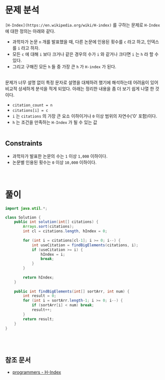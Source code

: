# 문제 분석
`[H-Index](https://en.wikipedia.org/wiki/H-index)` 를 구하는 문제로 `H-Index` 에 대한 정의는 아래와 같다.
- 과학자가 논문 `n` 개를 발표했을 때, 다른 논문에 인용된 횟수를 `c` 라고 하고, 인덱스를 `i` 라고 하자.
- 모든 `c` 에 대해 `i` 보다 크거나 같은 경우의 수가 `i` 와 같거나 크다면 `i` 는 `h` 라 할 수 있다.
- 그리고 구해진 모든 `h` 들 중 가장 큰 `h` 가 `H-index` 가 된다.
<br/><br/>

문제가 너무 설명 없이 특정 문자로 설명을 대체하려 했기에 해석하는데 어려움이 있어 비교적 상세하게 분석을 적게 되었다. 아래는 정리한 내용을 좀 더 보기 쉽게 나열 한 것이다.
- `citation_count = n`
- `citations[i] = c`
- `i` 는 `citations` 의 가장 큰 요소 이하이거나 `0` 이상 범위의 자연수('0' 포함)이다.
- `h` 는 조건을 만족하는 `H-Index` 가 될 수 있는 값
<br/><br/>

## Constraints
- 과학자가 발표한 논문의 수는 `1` 이상 `1,000` 이하이다.
- 논문별 인용된 횟수는 `0` 이상 `10,000` 이하이다.
<br/><br/><br/>

# 풀이
```java
import java.util.*;

class Solution {
    public int solution(int[] citations) {
        Arrays.sort(citations);
        int cl = citations.length, hIndex = 0;
        
        for (int i = citations[cl-1]; i >= 0; i--) {
            int useCitation = findBigElements(citations, i);
            if (useCitation >= i) {
                hIndex = i;
                break;
            }
        }
        
        return hIndex;
    }
    
    public int findBigElements(int[] sortArr, int num) {
        int result = 0;
        for (int i = sortArr.length-1; i >= 0; i--) {
            if (sortArr[i] < num) break;
            result++;
        }
        return result;
    }
}
```
<br/><br/>

## 참조 문서
- [programmers - H-Index](https://school.programmers.co.kr/learn/courses/30/lessons/42747)